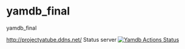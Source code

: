 # yamdb_final
yamdb_final

http://projectyatube.ddns.net/ Status server [![Yamdb Actions Status](https://github.com/SashaAhrom/yamdb_final/workflows/Yamdb/badge.svg)](http://projectyatube.ddns.net/actions)
